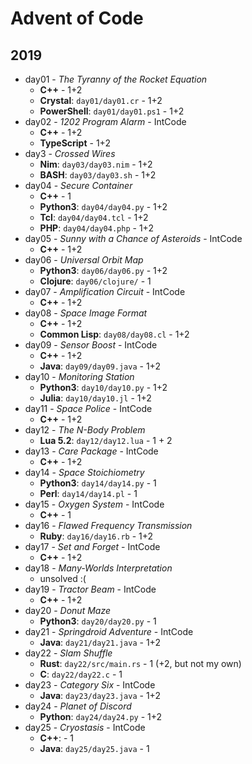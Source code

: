 # Advent of Code

## 2019

  * day01 - *The Tyranny of the Rocket Equation*
    * **C++** - 1+2
    * **Crystal**: `day01/day01.cr` - 1+2
    * **PowerShell**: `day01/day01.ps1` - 1+2
  * day02 - *1202 Program Alarm* - IntCode
    * **C++** - 1+2
	* **TypeScript** - 1+2
  * day3 - *Crossed Wires*
    * **Nim**: `day03/day03.nim` - 1+2
    * **BASH**: `day03/day03.sh` - 1+2
  * day04 - *Secure Container*
    * **C++** - 1
    * **Python3**: `day04/day04.py` - 1+2
    * **Tcl**: `day04/day04.tcl` - 1+2
    * **PHP**: `day04/day04.php` - 1+2
  * day05 - *Sunny with a Chance of Asteroids* - IntCode
    * **C++** - 1+2
  * day06 - *Universal Orbit Map*
    * **Python3**: `day06/day06.py` - 1+2
    * **Clojure**: `day06/clojure/` - 1
  * day07 - *Amplification Circuit* - IntCode
    * **C++** - 1+2
  * day08 - *Space Image Format*
    * **C++** - 1+2
    * **Common Lisp**: `day08/day08.cl` - 1+2
  * day09 - *Sensor Boost* - IntCode
    * **C++** - 1+2
    * **Java**: `day09/day09.java` - 1+2
  * day10 - *Monitoring Station*
    * **Python3**: `day10/day10.py` - 1+2
    * **Julia**: `day10/day10.jl` - 1+2
  * day11 - *Space Police* - IntCode
    * **C++** - 1+2
  * day12 - *The N-Body Problem*
    * **Lua 5.2**: `day12/day12.lua` - 1 + 2
  * day13 - *Care Package* - IntCode
    * **C++** - 1+2
  * day14 - *Space Stoichiometry*
    * **Python3**: `day14/day14.py` - 1
    * **Perl**: `day14/day14.pl` - 1
  * day15 - *Oxygen System* - IntCode
    * **C++** - 1
  * day16 - *Flawed Frequency Transmission*
    * **Ruby**: `day16/day16.rb` - 1+2
  * day17 - *Set and Forget* - IntCode
    * **C++** - 1+2
  * day18 - *Many-Worlds Interpretation*
    * unsolved :(
  * day19 - *Tractor Beam* - IntCode
    * **C++** - 1+2
  * day20 - *Donut Maze*
    * **Python3**: `day20/day20.py` - 1
  * day21 - *Springdroid Adventure* - IntCode
    * **Java**: `day21/day21.java` - 1+2
  * day22 - *Slam Shuffle*
    * **Rust**: `day22/src/main.rs` - 1 (+2, but not my own)
    * **C**: `day22/day22.c` - 1
  * day23 - *Category Six* - IntCode
    * **Java**: `day23/day23.java` - 1+2
  * day24 - *Planet of Discord*
    * **Python**: `day24/day24.py` - 1+2
  * day25 - *Cryostasis* - IntCode
    * **C++**: - 1
    * **Java**: `day25/day25.java` - 1
